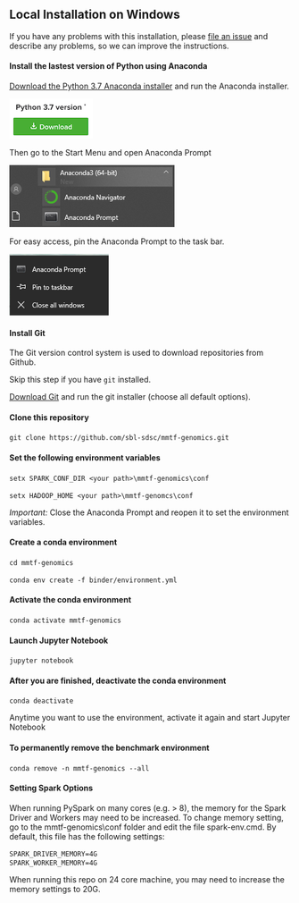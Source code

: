 ## Local Installation on Windows

If you have any problems with this installation, please [file an issue](https://github.com/sbl-sdsc/mmtf-genomics/issues) and describe any problems, so we can improve the instructions.

#### Install the lastest version of Python using Anaconda
[Download the Python 3.7 Anaconda installer](https://www.anaconda.com/download) and run the Anaconda installer.

![AnacondaDownload.png](/docs/AnacondaDownload.png)

Then go to the Start Menu and open Anaconda Prompt

![AnacondaPrompt.png](/docs/AnacondaPrompt.png)

For easy access, pin the Anaconda Prompt to the task bar. 

![TaskBar.png](/docs/TaskBar.png)

#### Install Git

The Git version control system is used to download repositories from Github.

Skip this step if you have `git` installed.

[Download Git](https://github.com/git-for-windows/git/releases/download/v2.16.1.windows.1/Git-2.16.1-64-bit.exe) and run the git installer (choose all default options).

#### Clone this repository

```git clone https://github.com/sbl-sdsc/mmtf-genomics.git```

#### Set the following environment variables

```setx SPARK_CONF_DIR <your path>\mmtf-genomics\conf```

```setx HADOOP_HOME <your path>\mmtf-genomcs\conf```

*Important:* Close the Anaconda Prompt and reopen it to set the environment variables.

#### Create a conda environment

```cd mmtf-genomics```

```conda env create -f binder/environment.yml```

#### Activate the conda environment

```conda activate mmtf-genomics```

#### Launch Jupyter Notebook

```jupyter notebook```

#### After you are finished, deactivate the conda environment

```conda deactivate```

Anytime you want to use the environment, activate it again and start Jupyter Notebook

#### To permanently remove the benchmark environment

```conda remove -n mmtf-genomics --all```

#### Setting Spark Options
When running PySpark on many cores (e.g. > 8), the memory for the Spark Driver and Workers may need to be increased. To change memory setting, go to the mmtf-genomics\conf folder and edit the file spark-env.cmd. By default, this file has the following settings:

```
SPARK_DRIVER_MEMORY=4G
SPARK_WORKER_MEMORY=4G
```

When running this repo on 24 core machine, you may need to increase the memory settings to 20G.
